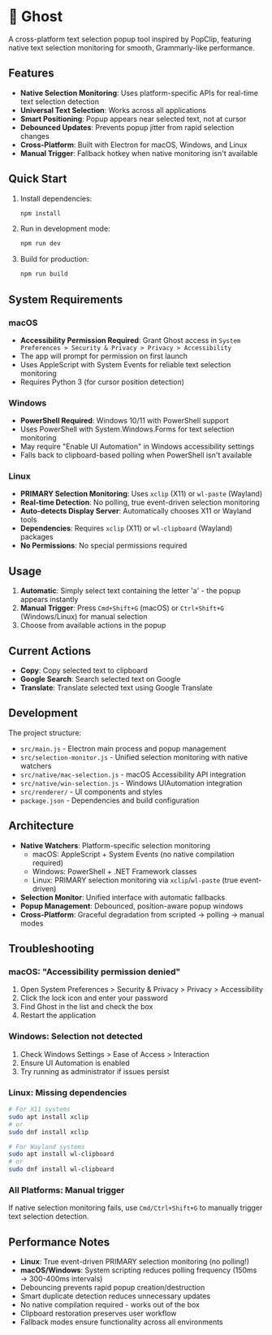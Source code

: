 # 👻 Ghost

A cross-platform text selection popup tool inspired by PopClip, featuring native text selection monitoring for smooth, Grammarly-like performance.

## Features

- **Native Selection Monitoring**: Uses platform-specific APIs for real-time text selection detection
- **Universal Text Selection**: Works across all applications
- **Smart Positioning**: Popup appears near selected text, not at cursor
- **Debounced Updates**: Prevents popup jitter from rapid selection changes  
- **Cross-Platform**: Built with Electron for macOS, Windows, and Linux
- **Manual Trigger**: Fallback hotkey when native monitoring isn't available

## Quick Start

1. Install dependencies:
   ```bash
   npm install
   ```

2. Run in development mode:
   ```bash
   npm run dev
   ```

3. Build for production:
   ```bash
   npm run build
   ```

## System Requirements

### macOS
- **Accessibility Permission Required**: Grant Ghost access in `System Preferences > Security & Privacy > Privacy > Accessibility`
- The app will prompt for permission on first launch
- Uses AppleScript with System Events for reliable text selection monitoring
- Requires Python 3 (for cursor position detection)

### Windows  
- **PowerShell Required**: Windows 10/11 with PowerShell support
- Uses PowerShell with System.Windows.Forms for text selection monitoring
- May require "Enable UI Automation" in Windows accessibility settings
- Falls back to clipboard-based polling when PowerShell isn't available

### Linux
- **PRIMARY Selection Monitoring**: Uses `xclip` (X11) or `wl-paste` (Wayland)
- **Real-time Detection**: No polling, true event-driven selection monitoring
- **Auto-detects Display Server**: Automatically chooses X11 or Wayland tools
- **Dependencies**: Requires `xclip` (X11) or `wl-clipboard` (Wayland) packages
- **No Permissions**: No special permissions required

## Usage

1. **Automatic**: Simply select text containing the letter 'a' - the popup appears instantly
2. **Manual Trigger**: Press `Cmd+Shift+G` (macOS) or `Ctrl+Shift+G` (Windows/Linux) for manual selection
3. Choose from available actions in the popup

## Current Actions

- **Copy**: Copy selected text to clipboard
- **Google Search**: Search selected text on Google
- **Translate**: Translate selected text using Google Translate

## Development

The project structure:
- `src/main.js` - Electron main process and popup management
- `src/selection-monitor.js` - Unified selection monitoring with native watchers
- `src/native/mac-selection.js` - macOS Accessibility API integration
- `src/native/win-selection.js` - Windows UIAutomation integration
- `src/renderer/` - UI components and styles
- `package.json` - Dependencies and build configuration

## Architecture

- **Native Watchers**: Platform-specific selection monitoring
  - macOS: AppleScript + System Events (no native compilation required)
  - Windows: PowerShell + .NET Framework classes  
  - Linux: PRIMARY selection monitoring via `xclip`/`wl-paste` (true event-driven)
- **Selection Monitor**: Unified interface with automatic fallbacks
- **Popup Management**: Debounced, position-aware popup windows
- **Cross-Platform**: Graceful degradation from scripted → polling → manual modes

## Troubleshooting

### macOS: "Accessibility permission denied"
1. Open System Preferences > Security & Privacy > Privacy > Accessibility
2. Click the lock icon and enter your password
3. Find Ghost in the list and check the box
4. Restart the application

### Windows: Selection not detected
1. Check Windows Settings > Ease of Access > Interaction
2. Ensure UI Automation is enabled
3. Try running as administrator if issues persist

### Linux: Missing dependencies
```bash
# For X11 systems
sudo apt install xclip
# or
sudo dnf install xclip

# For Wayland systems  
sudo apt install wl-clipboard
# or
sudo dnf install wl-clipboard
```

### All Platforms: Manual trigger
If native selection monitoring fails, use `Cmd/Ctrl+Shift+G` to manually trigger text selection detection.

## Performance Notes

- **Linux**: True event-driven PRIMARY selection monitoring (no polling!)
- **macOS/Windows**: System scripting reduces polling frequency (150ms → 300-400ms intervals)  
- Debouncing prevents rapid popup creation/destruction  
- Smart duplicate detection reduces unnecessary updates
- No native compilation required - works out of the box
- Clipboard restoration preserves user workflow  
- Fallback modes ensure functionality across all environments